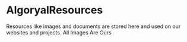 # AlgoryalResources
Resources like images and documents are stored here and used on our websites and projects. All Images Are Ours
